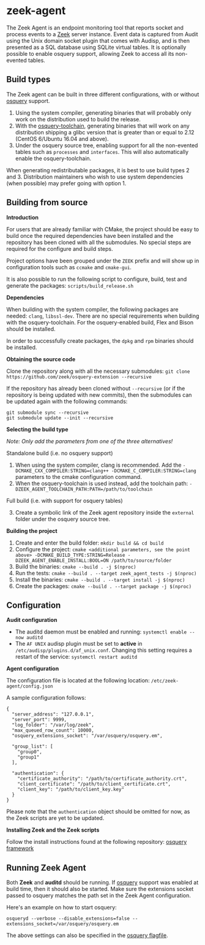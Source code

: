 # zeek-agent

The Zeek Agent is an endpoint monitoring tool that reports socket and process events to a [Zeek](https://zeek.org) server instance. Event data is captured from Audit using the Unix domain socket plugin that comes with Audisp, and is then presented as a SQL database using SQLite virtual tables. It is optionally possible to enable osquery support, allowing Zeek to access all its non-evented tables.

## Build types

The Zeek agent can be built in three different configurations, with or without [osquery](https://github.com/osquery/osquery) support.

1. Using the system compiler, generating binaries that will probably only work on the distribution used to build the release.
2. With the [osquery-toolchain](https://github.com/osquery/osquery-toolchain), generating binaries that will work on any distribution shipping a glibc version that is greater than or equal to 2.12 (CentOS 6/Ubuntu 16.04 and above).
3. Under the osquery source tree, enabling support for all the non-evented tables such as `processes` and `interfaces`. This will also automatically enable the osquery-toolchain.

When generating redistributable packages, it is best to use build types 2 and 3. Distribution maintainers who wish to use system dependencies (when possible) may prefer going with option 1.

## Building from source

**Introduction**

For users that are already familiar with CMake, the project should be easy to build once the required dependencies have been installed and the repository has been cloned with all the submodules. No special steps are required for the configure and build steps.

Project options have been grouped under the `ZEEK` prefix and will show up in configuration tools such as `ccmake` and `cmake-gui`.

It is also possible to run the following script to configure, build, test and generate the packages: `scripts/build_release.sh`

**Dependencies**

When building with the system compiler, the following packages are needed: `clang`, `libssl-dev`. There are no special requirements when building with the osquery-toolchain. For the osquery-enabled build, Flex and Bison should be installed.

In order to successfully create packages, the `dpkg` and `rpm` binaries should be installed.

**Obtaining the source code**

Clone the repository along with all the necessary submodules: `git clone https://github.com/zeek/osquery-extension --recursive`

If the repository has already been cloned without `--recursive` (or if the repository is being updated with new commits), then the submodules can be updated again with the following commands:

```
git submodule sync --recursive
git submodule update --init --recursive
```

**Selecting the build type**

*Note: Only add the parameters from one of the three alternatives!*

Standalone build (i.e. no osquery support)

1. When using the system compiler, clang is recommended. Add the `-DCMAKE_CXX_COMPILER:STRING=clang++ -DCMAKE_C_COMPILER:STRING=clang` parameters to the cmake configuration command.
2. When the osquery-toolchain is used instead, add the toolchain path: `-DZEEK_AGENT_TOOLCHAIN_PATH:PATH=/path/to/toolchain`

Full build (i.e. with support for osquery tables)

3. Create a symbolic link of the Zeek agent repository inside the `external` folder under the osquery source tree.

**Building the project**

1. Create and enter the build folder: `mkdir build && cd build`
2. Configure the project: `cmake <additional parameters, see the point above> -DCMAKE_BUILD_TYPE:STRING=Release -DZEEK_AGENT_ENABLE_INSTALL:BOOL=ON /path/to/source/folder`
3. Build the binaries: `cmake --build . -j $(nproc)`
4. Run the tests: `cmake --build . --target zeek_agent_tests -j $(nproc)`
5. Install the binaries: `cmake --build . --target install -j $(nproc)`
6. Create the packages: `cmake --build . --target package -j $(nproc)`

## Configuration

**Audit configuration**

* The auditd daemon must be enabled and running: `systemctl enable --now auditd`
* The `AF UNIX` audisp plugin must be set to **active** in `/etc/audisp/plugins.d/af_unix.conf`. Changing this setting requires a restart of the service: `systemctl restart auditd`

**Agent configuration**

The configuration file is located at the following location: `/etc/zeek-agent/config.json`

A sample configuration follows:

```
{
  "server_address": "127.0.0.1",
  "server_port": 9999,
  "log_folder": "/var/log/zeek",
  "max_queued_row_count": 10000,
  "osquery_extensions_socket": "/var/osquery/osquery.em",

  "group_list": [
    "group0",
    "group1"
  ],

  "authentication": {
    "certificate_authority": "/path/to/certificate_authority.crt",
    "client_certificate": "/path/to/client_certificate.crt",
    "client_key": "/path/to/client_key.key"
  }
}
```

Please note that the `authentication` object should be omitted for now, as the Zeek scripts are yet to be updated.

**Installing Zeek and the Zeek scripts**

Follow the install instructions found at the following repository: [osquery framework](https://github.com/zeek/osquery-framework#prerequisites)

## Running Zeek Agent

Both **Zeek** and **auditd** should be running. If [osquery](https://github.com/osquery/osquery) support was enabled at build time, then it should also be started. Make sure the extensions socket passed to osquery matches the path set in the Zeek Agent configuration.

Here's an example on how to start osquery:

```
osqueryd --verbose --disable_extensions=false --extensions_socket=/var/osquery/osquery.em
```

The above settings can also be specified in the [osquery flagfile](https://osquery.readthedocs.io/en/stable/installation/cli-flags).
